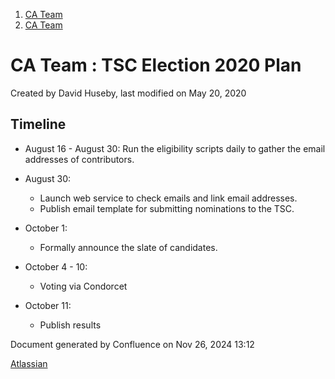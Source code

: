 1. [CA Team](index.html)
2. [CA Team](CA-Team_20152339.html)

# CA Team : TSC Election 2020 Plan

Created by David Huseby, last modified on May 20, 2020

## Timeline

- August 16 - August 30: Run the eligibility scripts daily to gather the email addresses of contributors.
- August 30:
  
  - Launch web service to check emails and link email addresses.
  - Publish email template for submitting nominations to the TSC.
- October 1:
  
  - Formally announce the slate of candidates.
- October 4 - 10:
  
  - Voting via Condorcet
- October 11:
  
  - Publish results

Document generated by Confluence on Nov 26, 2024 13:12

[Atlassian](http://www.atlassian.com/)
